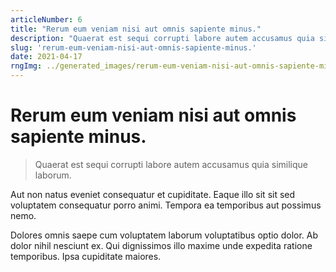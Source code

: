 ```yaml
---
articleNumber: 6
title: "Rerum eum veniam nisi aut omnis sapiente minus."
description: "Quaerat est sequi corrupti labore autem accusamus quia similique laborum."
slug: 'rerum-eum-veniam-nisi-aut-omnis-sapiente-minus.'
date: 2021-04-17
rngImg: ../generated_images/rerum-eum-veniam-nisi-aut-omnis-sapiente-minus..jpg
---
```


# Rerum eum veniam nisi aut omnis sapiente minus.

> Quaerat est sequi corrupti labore autem accusamus quia similique laborum.

Aut non natus eveniet consequatur et cupiditate. Eaque illo sit sit sed voluptatem consequatur porro animi. Tempora ea temporibus aut possimus nemo.
 Dolores omnis saepe cum voluptatem laborum voluptatibus optio dolor. Ab dolor nihil nesciunt ex. Qui dignissimos illo maxime unde expedita ratione temporibus. Ipsa cupiditate maiores.
